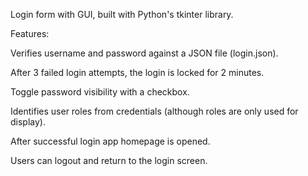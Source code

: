Login form with GUI, built with Python's tkinter library.


Features:

Verifies username and password against a JSON file (login.json).

After 3 failed login attempts, the login is locked for 2 minutes.

Toggle password visibility with a checkbox.

Identifies user roles from credentials (although roles are only used for display).

After successful login app homepage is opened.

Users can logout and return to the login screen.
